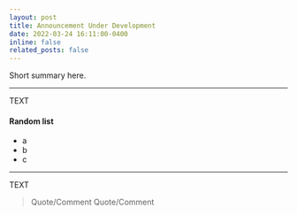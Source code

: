 ```yaml
---
layout: post
title: Announcement Under Development
date: 2022-03-24 16:11:00-0400
inline: false
related_posts: false
---
```


Short summary here.

***

TEXT

#### Random list
<ul>
    <li>a</li>
    <li>b</li>
    <li>c</li>
</ul>


***

TEXT

> Quote/Comment
> Quote/Comment

